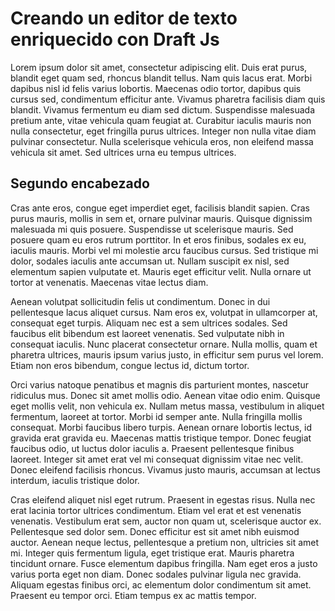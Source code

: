 # Creando un editor de texto enriquecido con Draft Js

Lorem ipsum dolor sit amet, consectetur adipiscing elit. Duis erat purus, blandit eget quam sed, rhoncus blandit tellus. Nam quis lacus erat. Morbi dapibus nisl id felis varius lobortis. Maecenas odio tortor, dapibus quis cursus sed, condimentum efficitur ante. Vivamus pharetra facilisis diam quis blandit. Vivamus fermentum eu diam sed dictum. Suspendisse malesuada pretium ante, vitae vehicula quam feugiat at. Curabitur iaculis mauris non nulla consectetur, eget fringilla purus ultrices. Integer non nulla vitae diam pulvinar consectetur. Nulla scelerisque vehicula eros, non eleifend massa vehicula sit amet. Sed ultrices urna eu tempus ultrices.

## Segundo encabezado

Cras ante eros, congue eget imperdiet eget, facilisis blandit sapien. Cras purus mauris, mollis in sem et, ornare pulvinar mauris. Quisque dignissim malesuada mi quis posuere. Suspendisse ut scelerisque mauris. Sed posuere quam eu eros rutrum porttitor. In et eros finibus, sodales ex eu, iaculis mauris. Morbi vel mi molestie arcu faucibus cursus. Sed tristique mi dolor, sodales iaculis ante accumsan ut. Nullam suscipit ex nisl, sed elementum sapien vulputate et. Mauris eget efficitur velit. Nulla ornare ut tortor at venenatis. Maecenas vitae lectus diam.

Aenean volutpat sollicitudin felis ut condimentum. Donec in dui pellentesque lacus aliquet cursus. Nam eros ex, volutpat in ullamcorper at, consequat eget turpis. Aliquam nec est a sem ultrices sodales. Sed faucibus elit bibendum est laoreet venenatis. Sed vulputate nibh in consequat iaculis. Nunc placerat consectetur ornare. Nulla mollis, quam et pharetra ultrices, mauris ipsum varius justo, in efficitur sem purus vel lorem. Etiam non eros bibendum, congue lectus id, dictum tortor.

Orci varius natoque penatibus et magnis dis parturient montes, nascetur ridiculus mus. Donec sit amet mollis odio. Aenean vitae odio enim. Quisque eget mollis velit, non vehicula ex. Nullam metus massa, vestibulum in aliquet fermentum, laoreet at tortor. Morbi id semper ante. Nulla fringilla mollis consequat. Morbi faucibus libero turpis. Aenean ornare lobortis lectus, id gravida erat gravida eu. Maecenas mattis tristique tempor. Donec feugiat faucibus odio, ut luctus dolor iaculis a. Praesent pellentesque finibus laoreet. Integer sit amet erat vel mi consequat dignissim vitae nec velit. Donec eleifend facilisis rhoncus. Vivamus justo mauris, accumsan at lectus interdum, iaculis tristique dolor.

Cras eleifend aliquet nisl eget rutrum. Praesent in egestas risus. Nulla nec erat lacinia tortor ultrices condimentum. Etiam vel erat et est venenatis venenatis. Vestibulum erat sem, auctor non quam ut, scelerisque auctor ex. Pellentesque sed dolor sem. Donec efficitur est sit amet nibh euismod auctor. Aenean neque lectus, pellentesque a pretium non, ultricies sit amet mi. Integer quis fermentum ligula, eget tristique erat. Mauris pharetra tincidunt ornare. Fusce elementum dapibus fringilla. Nam eget eros a justo varius porta eget non diam. Donec sodales pulvinar ligula nec gravida. Aliquam egestas finibus orci, ac elementum dolor condimentum sit amet. Praesent eu tempor orci. Etiam tempus ex ac mattis tempor.